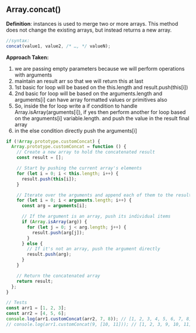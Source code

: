 ## Array.concat()

**Definition**: instances is used to merge two or more arrays. This method does not change the existing arrays, but instead returns a new array.

```js
//syntax:
concat(value1, value2, /* …, */ valueN);
```

<strong>Approach Taken:</strong>

1. we are passing empty parameters because we will perform operations with arguments
2. maintain an result arr so that we will return this at last
3. 1st basic for loop will be based on the this.length and result.push(this[i])
4. 2nd basic for loop will be based on the arguments.length and arguments[i] can have array formatted values or primitives also
5. So, inside the for loop write a if condition to handle Array.isArray(arguments[i]), if yes then perform another for loop based on the arguments[i] variable.length. and push the value in the result final array
6. in the else condition directly push the arguments[i]

```js
if (!Array.prototype.customConcat) {
  Array.prototype.customConcat = function () {
    // Create a new array to hold the concatenated result
    const result = [];

    // Start by pushing the current array's elements
    for (let i = 0; i < this.length; i++) {
      result.push(this[i]);
    }

    // Iterate over the arguments and append each of them to the result array (ex: arr2, 7, 8) are the arguments
    for (let i = 0; i < arguments.length; i++) {
      const arg = arguments[i];

      // If the argument is an array, push its individual items
      if (Array.isArray(arg)) {
        for (let j = 0; j < arg.length; j++) {
          result.push(arg[j]);
        }
      } else {
        // If it's not an array, push the argument directly
        result.push(arg);
      }
    }

    // Return the concatenated array
    return result;
  };
}

// Tests
const arr1 = [1, 2, 3];
const arr2 = [4, 5, 6];
console.log(arr1.customConcat(arr2, 7, 8)); // [1, 2, 3, 4, 5, 6, 7, 8]
// console.log(arr1.customConcat(9, [10, 11])); // [1, 2, 3, 9, 10, 11]
```
